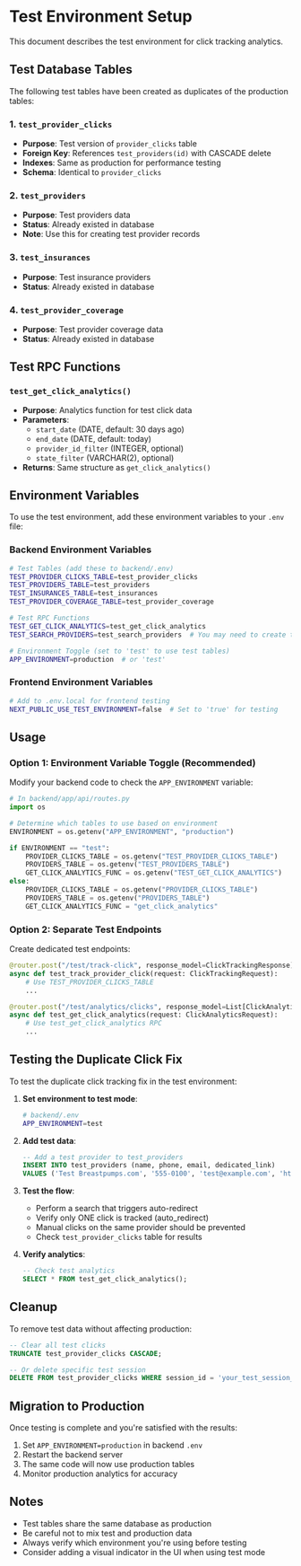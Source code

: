 # Test Environment Setup

This document describes the test environment for click tracking analytics.

## Test Database Tables

The following test tables have been created as duplicates of the production tables:

### 1. `test_provider_clicks`
- **Purpose**: Test version of `provider_clicks` table
- **Foreign Key**: References `test_providers(id)` with CASCADE delete
- **Indexes**: Same as production for performance testing
- **Schema**: Identical to `provider_clicks`

### 2. `test_providers`
- **Purpose**: Test providers data
- **Status**: Already existed in database
- **Note**: Use this for creating test provider records

### 3. `test_insurances`
- **Purpose**: Test insurance providers
- **Status**: Already existed in database

### 4. `test_provider_coverage`
- **Purpose**: Test provider coverage data
- **Status**: Already existed in database

## Test RPC Functions

### `test_get_click_analytics()`
- **Purpose**: Analytics function for test click data
- **Parameters**:
  - `start_date` (DATE, default: 30 days ago)
  - `end_date` (DATE, default: today)
  - `provider_id_filter` (INTEGER, optional)
  - `state_filter` (VARCHAR(2), optional)
- **Returns**: Same structure as `get_click_analytics()`

## Environment Variables

To use the test environment, add these environment variables to your `.env` file:

### Backend Environment Variables

```bash
# Test Tables (add these to backend/.env)
TEST_PROVIDER_CLICKS_TABLE=test_provider_clicks
TEST_PROVIDERS_TABLE=test_providers
TEST_INSURANCES_TABLE=test_insurances
TEST_PROVIDER_COVERAGE_TABLE=test_provider_coverage

# Test RPC Functions
TEST_GET_CLICK_ANALYTICS=test_get_click_analytics
TEST_SEARCH_PROVIDERS=test_search_providers  # You may need to create this

# Environment Toggle (set to 'test' to use test tables)
APP_ENVIRONMENT=production  # or 'test'
```

### Frontend Environment Variables

```bash
# Add to .env.local for frontend testing
NEXT_PUBLIC_USE_TEST_ENVIRONMENT=false  # Set to 'true' for testing
```

## Usage

### Option 1: Environment Variable Toggle (Recommended)

Modify your backend code to check the `APP_ENVIRONMENT` variable:

```python
# In backend/app/api/routes.py
import os

# Determine which tables to use based on environment
ENVIRONMENT = os.getenv("APP_ENVIRONMENT", "production")

if ENVIRONMENT == "test":
    PROVIDER_CLICKS_TABLE = os.getenv("TEST_PROVIDER_CLICKS_TABLE")
    PROVIDERS_TABLE = os.getenv("TEST_PROVIDERS_TABLE")
    GET_CLICK_ANALYTICS_FUNC = os.getenv("TEST_GET_CLICK_ANALYTICS")
else:
    PROVIDER_CLICKS_TABLE = os.getenv("PROVIDER_CLICKS_TABLE")
    PROVIDERS_TABLE = os.getenv("PROVIDERS_TABLE")
    GET_CLICK_ANALYTICS_FUNC = "get_click_analytics"
```

### Option 2: Separate Test Endpoints

Create dedicated test endpoints:

```python
@router.post("/test/track-click", response_model=ClickTrackingResponse)
async def test_track_provider_click(request: ClickTrackingRequest):
    # Use TEST_PROVIDER_CLICKS_TABLE
    ...

@router.post("/test/analytics/clicks", response_model=List[ClickAnalytics])
async def test_get_click_analytics(request: ClickAnalyticsRequest):
    # Use test_get_click_analytics RPC
    ...
```

## Testing the Duplicate Click Fix

To test the duplicate click tracking fix in the test environment:

1. **Set environment to test mode**:
   ```bash
   # backend/.env
   APP_ENVIRONMENT=test
   ```

2. **Add test data**:
   ```sql
   -- Add a test provider to test_providers
   INSERT INTO test_providers (name, phone, email, dedicated_link)
   VALUES ('Test Breastpumps.com', '555-0100', 'test@example.com', 'https://test.example.com');
   ```

3. **Test the flow**:
   - Perform a search that triggers auto-redirect
   - Verify only ONE click is tracked (auto_redirect)
   - Manual clicks on the same provider should be prevented
   - Check `test_provider_clicks` table for results

4. **Verify analytics**:
   ```sql
   -- Check test analytics
   SELECT * FROM test_get_click_analytics();
   ```

## Cleanup

To remove test data without affecting production:

```sql
-- Clear all test clicks
TRUNCATE test_provider_clicks CASCADE;

-- Or delete specific test session
DELETE FROM test_provider_clicks WHERE session_id = 'your_test_session_id';
```

## Migration to Production

Once testing is complete and you're satisfied with the results:

1. Set `APP_ENVIRONMENT=production` in backend `.env`
2. Restart the backend server
3. The same code will now use production tables
4. Monitor production analytics for accuracy

## Notes

- Test tables share the same database as production
- Be careful not to mix test and production data
- Always verify which environment you're using before testing
- Consider adding a visual indicator in the UI when using test mode
